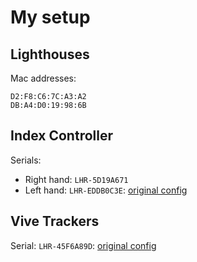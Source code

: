# My setup

## Lighthouses

Mac addresses:

```
D2:F8:C6:7C:A3:A2
DB:A4:D0:19:98:6B
```

## Index Controller

Serials:

- Right hand: `LHR-5D19A671`
- Left hand: `LHR-EDDB0C3E`: [original config](./LHR-EDDB0C3E.json)


## Vive Trackers

Serial: `LHR-45F6A89D`: [original config](./LHR-45F6A89D.json)
